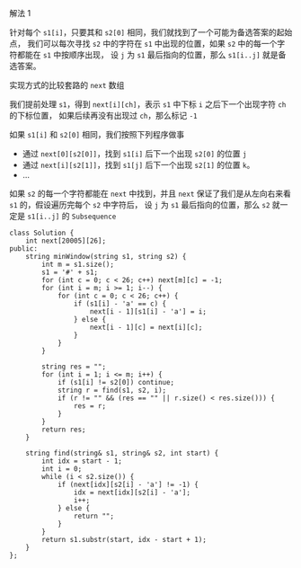 解法 1

针对每个 `s1[i]`，只要其和 `s2[0]` 相同，我们就找到了一个可能为备选答案的起始点，
我们可以每次寻找 `s2` 中的字符在 `s1` 中出现的位置，如果 `s2` 中的每一个字符都能在 `s1` 中按顺序出现，
设 `j` 为 `s1` 最后指向的位置，那么 `s1[i..j]` 就是备选答案。

实现方式的比较套路的 `next` 数组

我们提前处理 `s1`，得到 `next[i][ch]`，表示 `s1` 中下标 `i` 之后下一个出现字符 `ch` 的下标位置，
如果后续再没有出现过 `ch`，那么标记 `-1`

如果 `s1[i]` 和 `s2[0]` 相同，我们按照下列程序做事
- 通过 `next[0][s2[0]]`，找到 `s1[i]` 后下一个出现 `s2[0]` 的位置 `j`
- 通过 `next[i][s2[1]]`，找到 `s1[j]` 后下一个出现 `s2[1]` 的位置 `k`。
- ...

如果 `s2` 的每一个字符都能在 `next` 中找到，并且 `next` 保证了我们是从左向右来看 `s1` 的，假设遍历完每个 `s2` 中字符后，
设 `j` 为 `s1` 最后指向的位置，那么 `s2` 就一定是 `s1[i..j]` 的 `Subsequence`

```
class Solution {
    int next[20005][26];
public:
    string minWindow(string s1, string s2) {
        int m = s1.size();
        s1 = '#' + s1;
        for (int c = 0; c < 26; c++) next[m][c] = -1;
        for (int i = m; i >= 1; i--) {
            for (int c = 0; c < 26; c++) {
                if (s1[i] - 'a' == c) {
                    next[i - 1][s1[i] - 'a'] = i;
                } else {
                    next[i - 1][c] = next[i][c];
                }
            }
        }
        
        string res = "";
        for (int i = 1; i <= m; i++) {
            if (s1[i] != s2[0]) continue;
            string r = find(s1, s2, i);
            if (r != "" && (res == "" || r.size() < res.size())) {
                res = r;
            }
        }
        return res;
    }
    
    string find(string& s1, string& s2, int start) {
        int idx = start - 1;
        int i = 0;
        while (i < s2.size()) {
            if (next[idx][s2[i] - 'a'] != -1) {
                idx = next[idx][s2[i] - 'a'];
                i++;
            } else {
                return "";
            }
        }
        return s1.substr(start, idx - start + 1);
    }
};
```